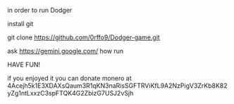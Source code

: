 in order to run Dodger 

install git

git clone https://github.com/0rffo9/Dodger-game.git

ask https://gemini.google.com/ how run

HAVE FUN!

if you enjoyed it you can donate monero at 4Acejh5k1E3XDAXsQaum3R1qKN3naRisSGFTRViKfL9A2NzPigV3ZrKb8K82yZg1ntLxxzC3spFTQK4G2ZbizG7USJ2vSjh 
